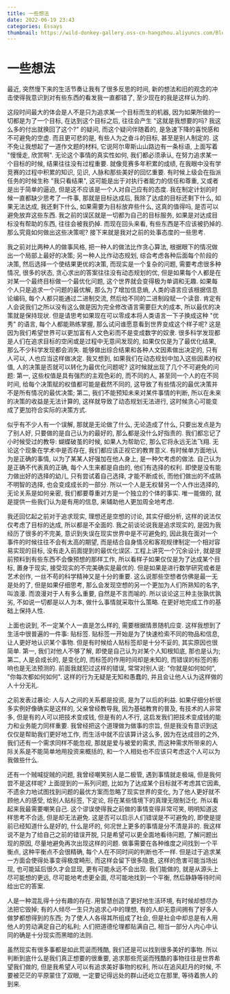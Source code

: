 ```yaml
---
title: 一些想法
date: 2022-06-19 23:43
categories: Essays
thumbnail: https://wild-donkey-gallery.oss-cn-hangzhou.aliyuncs.com/BlogImg/Photo11.jpg
---
```


# 一些想法

最近, 突然慢下来的生活节奏让我有了很多反思的时间, 新的想法和旧的观念的冲击使得我意识到对有些东西的看发我一直都错了, 至少现在的我是这样认为的.

这段时间最大的体会是人不是只为追求某一个目标而生的机器, 因为如果所做的一切都是为了一个目标, 在达到这个目标之后, 往往会产生 "这就是我想要的吗? 我这么多的付出就换回了这个?" 的疑问, 而这个疑问伴随着的, 是急速下降的喜悦感和不可避免的空虚. 而且更可悲的是, 有些人为之奋斗的目标, 甚至是别人制定的. 这不免让我想起了一道作文题的材料, 它说阿尔卑斯山山路边有一条标语, 上面写着 "慢慢走, 欣赏啊". 无论这个事情的真实性如何, 我们都必须承认, 在努力追求某一个目标的时候, 结果往往没有过程重要. 就像竞赛多年积累的成绩, 在我眼中没有学竞赛的过程中积累的知识, 见识, 人脉和那些美好的回忆重要. 有时候上级会在指派任务的时候生称 "我只看结果", 这可能是出于对执行者能力的信任和尊重, 又或者是出于简单的逼迫, 但是这不应该是一个人对自己应有的态度. 我在制定计划的时候一直都缺少思考了一件事, 那就是目标达成后, 我除了达成的目标还剩下什么, 如果无法达成, 我还剩下什么, 如果需要为目标放弃些什么, 这真的值得吗, 是否可以避免放弃这些东西. 我之前的误区就是一切都为自己的目标服务, 如果是对达成目标没有帮助的东西, 往往会被我扔掉. 而现在回头来看, 有些东西是不应该被扔掉的. 那么究竟如何做出这些决策呢? 接下来就是我对之前的处事态度的一些思考.

我之前对比两种人的做事风格, 把一种人的做法比作贪心算法, 根据眼下的情况做出一个局部上最好的决策; 另一种人比作动态规划, 综合考虑各种后面每个阶段的决策, 然后选择一个使结果更优的决策, 而现实是一个复杂的问题, 需要考虑很多种情况, 很多的状态, 贪心求出的答案往往没有动态规划的优, 但是如果每个人都是在对某一个最终目标做一个最优化问题, 这个世界就会变得极为单调和无趣. 如果每个人只是追求一个问题的最优解, 那么为了增加信息熵, 人类的语言应该根据信息论编码, 每个人都只能通过二进制交流, 然后给不同的二进制段赋一个读音. 肯定有人会说我们之所以没有这么做是因为完全修改语言需要巨大的成本, 所以最优的决策就是保持现状. 但是请思考如果现在可以零成本将人类语言一下子换成这种 "优秀" 的语言, 每个人都能熟练掌握, 那么试问谁愿意看到世界变成这个样子呢? 这是因为我们希望世界可以更加富有人文色彩而不是变成数字的奴隶. 很多科学发现都是人们在追求目标的空闲或是过程中无意间发现的, 如果仅仅是为了最优化结果, 那么不少科学发现都会消失. 能够做出综合结果和各种人文因素做出决定的, 只有人可以, 人也应当这样做决定. 我又想到, 如果我们在动态规划中加入这些因素的权值, 人的决策是否就可以转化为最优化问题呢? 这时候就出现了几个不可避免的问题: 第一, 这些权值是具有强烈的主观色彩的, 而不同的人, 甚至同一个人的在不同时间, 给每个决策赋的权值都可能是截然不同的, 这导致了有些情况的最优决策并不是所有情况的最优决策; 第二, 我们不能预知未来对某件事情的判断, 所以在未来的决策的收益是无法计算的, 这样就导致了动态规划无法进行, 这时候贪心可能变成了更加符合实际的决策方式.

似乎有不少人有一个误解, 那就是无论做了什么, 无论造成了什么, 只要出发点是为了别人好, 只要做的是自己认为的最好的, 那么都是没什么好指责的. 我们都忘记了小时候受过的教导: 蝴蝶破茧的时候, 如果人为帮助它, 那么它将永远无法飞翔. 无论这个现象在学术中是否存在, 我们都应该正视它的教育意义. 有时候单方面地认为是正确的事情, 以为了某某人好强加在他人身上, 是一种欠考虑的做法. 自己认为是正确不代表真的正确, 每个人生来都是自由的, 他们有选择的权利. 即使是没有能力做出好的选择的幼儿, 只有尝试着自己选择, 才能不断成长, 而他们做出的不成熟不明智的选择, 也会变成成长的一部分. 所以一个人是无权替另一个人作出选择的, 无论关系是如何亲密, 我们都要尊重对方是一个独立的个体的事实. 唯一能做的, 就是提供一些我们认为是有用的信息, 来辅助他人更加周全地考虑.

我还回忆起之前对于追求现实, 理想还是空想的讨论, 其实仔细分析, 这样的说法仅仅考虑了目标的达成, 所以都是不全面的. 我之前谈论说我是追求现实的, 是因为我经历了很多的不完美, 意识到失误在现实世界中是不可避免的, 因此我在面对一个事件的时候往往不会有太高的期望, 而是结合自身情况和客观规律制定一个相对容易实现的目标, 没有走入前面提到的最优化误区. 工程上讲究一个冗余设计, 就是提前预料到有些东西不会像预想的那样工作, 所以看样子如果仅仅是为了达成某个目标, 置身于现实, 接受现实的不完美确实是最优的. 但是如果是进行数学研究或者是艺术创作, 一丝不苟的科学精神又是十分的重要. 这么说那些空想者仿佛是最一无是处的了, 但是如果仔细思考, 那么会发现空想的另一个更加为人们所熟知的名字, 叫浪漫. 而浪漫对于人有多么重要, 自然是不言而喻的. 所以谈论这三种主张孰优孰劣, 不如说一切都是以人为本, 做什么事情就采取什么策略. 在更好地完成工作的基础上保持人性.

上面也说到, 不一定某个人一直是怎么样的, 需要根据情景随机应变. 这样我想到了生活中很普遍的一件事: 贴标签. 贴标签一开始是为了快速检索不同的物品和信息, 让人更好地认识某个事物. 但是有时候给人贴标签却是十分不妥的, 其实原因也很简单. 第一, 我们对他人不够了解, 即使是自己认为对某个人知根知底, 那也是认为; 第二, 人是会成长的, 是变化的, 而标签的作用时间却是未知的, 而错误的标签的影响也是无法预测的. 前面我就犯过这样的错误, 常常对别人说: "你就是如何如何", "你每次都如何如何". 这样的行为无疑是无知和愚蠢的, 并且会让他人认为这样做的人十分无礼.

之前发表过暴论: 人与人之间的关系都是投资, 是为了以后的利益. 如果仔细分析很多实例好像确实是这样的, 父亲曾经教导我, 因为基础教育的普及, 有技术的人非常多, 但是有的人可以把技术变成钱, 但是有的人不行, 这启发我们把技术变成钱的能力和业务能力同样重要. 我曾经把这个道理做为做事的宗旨, 但是我没有意识到这仅仅是帮助我们更好地工作, 而生活中就不应该算计这么多, 因为在达成目的之外, 我们还有一个需求同样不能忽视, 那就是爱与被爱的需求, 而这种需求所带来的人际关系是不能简单地用投资来概括的, 和一个人相处也不应该只考虑这个人可以为我做些什么.

还有一个贼喊捉贼的问题, 我曾经嘲笑别人是二极管, 遇到事情就走极端, 但是我何尝不是这样呢? 上面提到的一系列问题, 比如为了达成某个目标就不考虑其它因素, 不遗余力地试图找到问题的最优方案而忽略了现实世界的变化, 为了他人更好就不顾他人的感受, 给别人贴标签, 下定论, 将在某些情境下的真理无限制泛化. 所以看起来我最需要嘲笑自己. 这个谬误使得我之前做的事情变得非常可笑, 明明知道这样思考不合适, 但是却无法避免. 这是否可以启示人们错误是不可避免的, 即使是提前已经知道什么是好的, 什么是坏的, 何况世上更多的事情是分不清是非的. 我这样说不是为了给自己之前的错误开脱, 只是希望可以更全面地看待问题, 了解问题出现的原因, 尽量地避免再次出现这样的问题. 做事需要在各种维度之间找到一个平衡点, 这种平衡点不会很精确, 每个人在不同时间的判断也不一样. 但是过于追求某一方面会使得处事变得极度畸形, 而这样会留下很多隐患, 这样的危害可能当场出现, 也可能延后很久才会显现, 更有可能永远不会出现. 我们能做的, 就是从源头上尽可能想的更远, 尽可能地考虑更全面, 尽可能地找到一个平衡, 然后静静等待时间给出它的答案.

人是一种混乱得十分有趣的存在. 用智慧创造了更好地生活环境, 有时候却想尽办法把它毁掉; 有的人倾尽一生只为追求心中的理想, 有的人却无意间拥有了好多人做梦都想得到的东西; 为了使人人各得其所组成了社会, 但是社会中却总是有人用他人的劳动满足自己的私利; 人们把道德伦理都贴满自己, 相当一部分人内心中认同的确是十分现实而黑暗的法则.

虽然现实有很多事都是如此荒诞而残酷, 我们还是可以找到很多美好的事物. 所以判断到底什么是我们真正想要的很重要, 追求那些荒诞而残酷的事物往往是世界希望我们做的, 但是我希望人可以有追求美好事物的权利, 所以在追风赶月的时候, 不要被茫茫的平原蒙住了双眼, 一定要记得远处的群山还屹立在那里, 等待着旅人的到来.